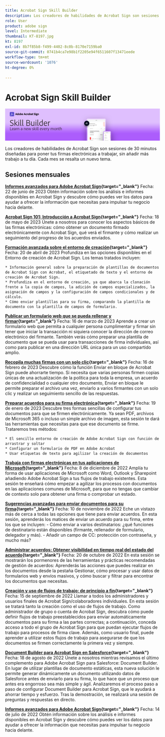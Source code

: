 ```yaml
---
title: Acrobat Sign Skill Builder
description: Los creadores de habilidades de Acrobat Sign son sesiones de 30 minutos diseñadas para poner tus firmas electrónicas a trabajar, sin añadir más trabajo a tu día
role: User
product: adobe sign
level: Intermediate
thumbnail: KT-8197.jpg
kt: 8197
exl-id: 8b7f85b8-f499-4402-8c0b-8170e7159ba0
source-git-commit: 0741b4ca7e98b1f2205e94f6511607f13471eede
workflow-type: tm+mt
source-wordcount: '1076'
ht-degree: 0%

---
```


# Acrobat Sign Skill Builder

![Banner de Skill Builder](../assets/SB_Hero.png)

Los creadores de habilidades de Acrobat Sign son sesiones de 30 minutos diseñadas para poner tus firmas electrónicas a trabajar, sin añadir más trabajo a tu día. Cada mes se resalta un nuevo tema.

## Sesiones mensuales

**[Informes avanzados para Adobe Acrobat Sign](https://adobe-sign-skill-builder.joinus.adobeevents.com/attendease/networking/experience/fa28b18d-ab38-47d4-8ae8-3e0161550bd3/60081eb2-f8a3-45b6-9d75-4f3a53b4c53a){target="_blank"}**
Fecha: 22 de junio de 2023 Obtén información sobre los análisis e informes disponibles en Acrobat Sign y descubre cómo puedes ver los datos para ayudar a ofrecer la información que necesitas para impulsar tu negocio hacia delante.

**[Acrobat Sign 101: Introducción a Acrobat Sign](https://adobe-sign-skill-builder.joinus.adobeevents.com/attendease/networking/experience/0fc7ccc5-eb36-47f0-a0d3-1fa3648c8fcf/42a9bbad-0a54-4c8c-8002-597d549600fe){target="_blank"}**
Fecha: 18 de mayo de 2023 Únete a nosotros para conocer los aspectos básicos de las firmas electrónicas: cómo obtener un documento firmado electrónicamente con Acrobat Sign, qué verá el firmante y cómo realizar un seguimiento del progreso de los acuerdos enviados.

**[Formación avanzada sobre el entorno de creación](https://adobe-sign-skill-builder.joinus.adobeevents.com/attendease/networking/experience/30c06b3c-60f7-4293-9cd2-2544104d9140/85ffced9-7613-4382-b3a3-43ba227af5ba){target="_blank"}**
Fecha: 20 de abril de 2023 Profundiza en las opciones disponibles en el Entorno de creación de Acrobat Sign. Los temas tratados incluyen:

    * Información general sobre la preparación de plantillas de documentos de Acrobat Sign con Acrobat, el etiquetado de texto y el entorno de creación de Acrobat Sign.
    * Profundiza en el entorno de creación, ya que abarca la clonación frente a la copia de campos, la adición de campos especializados, la asignación de campos y la configuración de campos condicionales y de cálculo.
    * Cómo enviar plantillas para su firma, comparando la plantilla de documento con la plantilla de campos de formulario.

**[Publicar un formulario web que se pueda rellenar y firmar](https://adobe-sign-skill-builder.joinus.adobeevents.com/attendease/networking/experience/265580bf-245a-4751-9b51-c6877192d13a/9ae41cae-a53e-4b71-a748-2df0ee2e14c8){target="_blank"}**
Fecha: 16 de marzo de 2023 Aprende a crear un formulario web que permita a cualquier persona cumplimentar y firmar sin tener que iniciar la transacción ni siquiera conocer la dirección de correo electrónico del firmante. También verás cómo preparar una plantilla de documento que se pueda usar para transacciones de firma individuales, así como para publicar en una dirección URL única para un uso compartido amplio.

**[Recopila muchas firmas con un solo clic](https://adobe-sign-skill-builder.joinus.adobeevents.com/attendease/networking/experience/552e5165-8762-4c73-9d41-8215d48a62cc/9d88acde-96fa-4d83-89e3-1296b94f4d90){target="_blank"}**
Fecha: 16 de febrero de 2023 Descubre cómo la función Enviar en bloque de Acrobat Sign puede ahorrarte tiempo. Si necesita que varias personas firmen copias únicas de una actualización de la política para toda la empresa, un acuerdo de confidencialidad o cualquier otro documento, Enviar en bloque le permite preparar el archivo una vez, enviarlo a varios firmantes con un solo clic y realizar un seguimiento sencillo de las respuestas.

**[Preparar acuerdos para su firma electrónica](https://adobe-sign-skill-builder.joinus.adobeevents.com/attendease/networking/experience/c08f6e7e-2ced-48b8-8245-548302fe2df3/15f504a9-3420-4372-83c8-168115f15cbb){target="_blank"}**
Fecha: 19 de enero de 2023 Descubre tres formas sencillas de configurar tus documentos para que se firmen electrónicamente. Ya sean PDF, archivos de Microsoft 365 o incluso un simple archivo de imagen, esta sesión te dará las herramientas que necesitas para que ese documento se firme. Trataremos tres métodos:

    * El sencillo entorno de creación de Adobe Acrobat Sign con función de arrastrar y soltar
    * Configurar un formulario de PDF en Adobe Acrobat
    * Usar etiquetas de texto para agilizar la creación de documentos

**[Trabaja con firmas electrónicas en tus aplicaciones de Microsoft](https://adobe-sign-skill-builder.joinus.adobeevents.com/attendease/networking/experience/efedc73e-796d-4caf-a35b-110cb0d2f415/0ede0086-d92f-4163-94a2-125abeae2c9b){target="_blank"}**
Fecha: 8 de diciembre de 2022 Amplía tu forma de usar aplicaciones de Microsoft como Word, Outlook y Sharepoint añadiendo Adobe Acrobat Sign a tus flujos de trabajo existentes. Esta sesión te enseñará cómo empezar a agilizar los procesos con documentos en las aplicaciones comunes de Microsoft, para que no tengas que cambiar de contexto solo para obtener una firma o comprobar un estado.

**[Sugerencias avanzadas para enviar documentos para su firma](https://adobe-sign-skill-builder.joinus.adobeevents.com/attendease/networking/experience/6dc32a47-1784-46ec-939a-f39f1a2957fc/1e8b283c-e36c-46d8-a537-2ab62a90e9a4){target="_blank"}**
Fecha: 10 de noviembre de 2022 Eche un vistazo más de cerca a todas las opciones que tiene para enviar acuerdos. En esta sesión, aprenderás los matices de enviar un acuerdo para su firma, entre los que se incluyen: - Cómo enviar a varios destinatarios: ¿qué funciones de destinatario están disponibles (firmante, rellenador de formulario, delegador y más). - Añadir un campo de CC: protección con contraseña, y mucho más?

**[Administrar acuerdos: Obtener visibilidad en tiempo real del estado del acuerdo](https://adobe-sign-skill-builder.joinus.adobeevents.com/attendease/networking/experience/1c66eec5-0ee4-4ca9-8479-0c645262cc8f/d1a4d8f4-d364-4067-bc17-b46c54795bda){target="_blank"}**
Fecha: 20 de octubre de 2022 En esta sesión se mostrarán los pormenores de las herramientas y prácticas recomendadas de gestión de acuerdos: Aprenderás las acciones que puedes realizar en los documentos desde la pestaña Gestionar, cómo procesar y usar datos de formularios web y envíos masivos, y cómo buscar y filtrar para encontrar los documentos que necesitas.

**[Creación y uso de flujos de trabajo: de principio a fin](https://adobe-sign-skill-builder.joinus.adobeevents.com/attendease/networking/experience/9c1f8eb7-ebc8-44c6-9d50-f791eb91ff82/3eaf4640-bcf4-4f1d-8fd0-5ce6db5b49b5){target="_blank"}**
Fecha: 15 de septiembre de 2022 Llamar a todos los administradores y usuarios finales de Acrobat Sign/colaboradores individuales. En esta sesión se tratará tanto la creación como el uso de flujos de trabajo. Como administrador de grupo o cuenta de Acrobat Sign, descubra cómo puede definir flujos de trabajo preestablecidos para enviar automáticamente documentos para su firma a las partes correctas; a continuación, conceda acceso a todo el grupo de Acrobat Sign para que puedan ejecutar flujos de trabajo para procesos de firma clave. Además, como usuario final, puede aprender a utilizar estos flujos de trabajo para asegurarse de que los documentos se firmen correctamente la primera vez y siempre.

**[Document Builder para Acrobat Sign en Salesforce](https://adobe-sign-skill-builder.joinus.adobeevents.com/attendease/networking/experience/06d8a836-4b51-426b-913e-189b23a82bd6/8b777e11-0e6d-45a8-b954-bbff5c887efc){target="_blank"}**
Fecha: 18 de agosto de 2022 Únete a nosotros mientras revisamos el último complemento para Adobe Acrobat Sign para Salesforce: Document Builder. En lugar de utilizar plantillas de documento estáticas, esta nueva solución le permite generar dinámicamente un documento utilizando datos de Salesforce antes de enviarlo para su firma, lo que hace que un proceso que antes era engorroso sea más simple y ágil. Analizaremos el proceso paso a paso de configurar Document Builder para Acrobat Sign, que le ayudará a ahorrar tiempo y esfuerzo. Tras la demostración, se realizará una sesión de preguntas y respuestas en directo.

**[Informes avanzados para Adobe Acrobat Sign](https://adobe-sign-skill-builder.joinus.adobeevents.com/attendease/networking/experience/83926d76-9959-4657-8b0c-f312835b46f6/aa1c9b21-1b16-4890-9c24-26dc630c4a95){target="_blank"}**
Fecha: 14 de julio de 2022 Obtén información sobre los análisis e informes disponibles en Acrobat Sign y descubre cómo puedes ver los datos para ayudar a ofrecer la información que necesitas para impulsar tu negocio hacia delante.